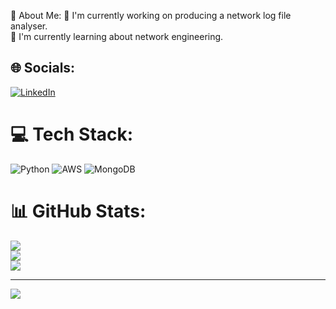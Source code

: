 💫 About Me:
🔭 I'm currently working on producing a network log file analyser.<br>🌱 I'm currently learning about network engineering.


## 🌐 Socials:
[![LinkedIn](https://img.shields.io/badge/LinkedIn-%230077B5.svg?logo=linkedin&logoColor=white)](https://linkedin.com/in/MartinMathurine) 

# 💻 Tech Stack:
![Python](https://img.shields.io/badge/python-3670A0?style=for-the-badge&logo=python&logoColor=ffdd54) ![AWS](https://img.shields.io/badge/AWS-%23FF9900.svg?style=for-the-badge&logo=amazon-aws&logoColor=white) ![MongoDB](https://img.shields.io/badge/MongoDB-%234ea94b.svg?style=for-the-badge&logo=mongodb&logoColor=white)
# 📊 GitHub Stats:
![](https://github-readme-stats.vercel.app/api?username=martin199x&theme=dark&hide_border=false&include_all_commits=true&count_private=true)<br/>
![](https://github-readme-streak-stats.herokuapp.com/?user=martin199x&theme=dark&hide_border=false)<br/>
![](https://github-readme-stats.vercel.app/api/top-langs/?username=martin199x&theme=dark&hide_border=false&include_all_commits=true&count_private=true&layout=compact)

---
[![](https://visitcount.itsvg.in/api?id=martin199x&icon=0&color=0)](https://visitcount.itsvg.in)
